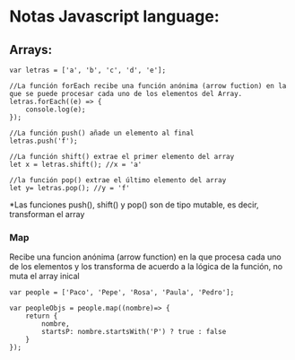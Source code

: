 # Notas Javascript language:

## Arrays:
 ```
var letras = ['a', 'b', 'c', 'd', 'e'];

//La función forEach recibe una función anónima (arrow fuction) en la que se puede procesar cada uno de los elementos del Array.
letras.forEach((e) => {
     console.log(e);
});

//La función push() añade un elemento al final
letras.push('f');

//La función shift() extrae el primer elemento del array 
let x = letras.shift(); //x = 'a'

//la función pop() extrae el último elemento del array
let y= letras.pop(); //y = 'f'

 ```

*Las funciones push(), shift() y pop() son de tipo mutable, es decir, transforman el array

### Map

Recibe una funcion anónima (arrow function) en la que procesa cada uno de los elementos y los transforma de acuerdo a la lógica de la función, no muta el array inical

```
var people = ['Paco', 'Pepe', 'Rosa', 'Paula', 'Pedro'];

var peopleObjs = people.map((nombre)=> {
    return {
        nombre,
        startsP: nombre.startsWith('P') ? true : false
    }
});

```

